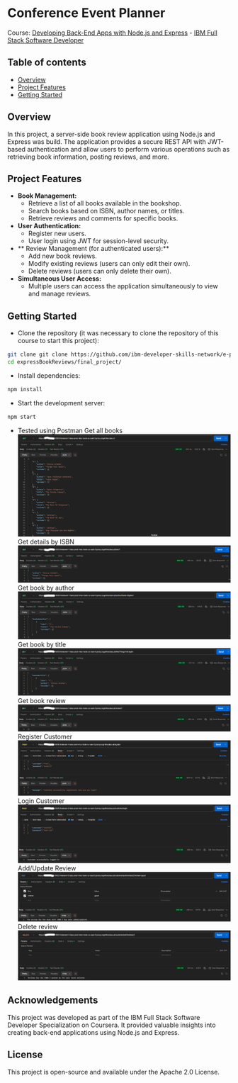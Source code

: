# Conference Event Planner

Course: [Developing Back-End Apps with Node.js and Express](https://www.coursera.org/learn/developing-backend-apps-with-nodejs-and-express?specialization=ibm-full-stack-cloud-developer) - [IBM Full Stack Software Developer](https://www.coursera.org/professional-certificates/ibm-full-stack-cloud-developer)

## Table of contents

- [Overview](#overview)
- [Project Features](#project-features)
- [Getting Started](#getting-started)


## Overview
In this project, a server-side book review application using Node.js and Express was build. The application provides a secure REST API with JWT-based authentication and allow users to perform various operations such as retrieving book information, posting reviews, and more.

## Project Features
- **Book Management:**
  - Retrieve a list of all books available in the bookshop.
  - Search books based on ISBN, author names, or titles.
  - Retrieve reviews and comments for specific books.
- **User Authentication:**
  - Register new users.
  - User login using JWT for session-level security.
- ** Review Management (for authenticated users):**
  - Add new book reviews.
  - Modify existing reviews (users can only edit their own).
  - Delete reviews (users can only delete their own).
- **Simultaneous User Access:**
  - Multiple users can access the application simultaneously to view and manage reviews.

## Getting Started
- Clone the repository (it was necessary to clone the repository of this course to start this project):

``` bash 
git clone git clone https://github.com/ibm-developer-skills-network/e-plantShopping.git](https://github.com/ibm-developer-skills-network/expressBookReviews.git
cd expressBookReviews/final_project/
```

- Install dependencies:

``` bash
npm install
```

- Start the development server:

``` bash
npm start
```

- Tested using Postman
Get all books
![Get all books](./final_project/screenshots/1-getallbooks.png)
Get details by ISBN
![Get details by ISBN](./final_project/screenshots/2-getdetailsISBN.png)
Get book by author
![Get book by author](./final_project/screenshots/3-getbooksbyauthor.png)
Get book by title
![Get book by title](./final_project/screenshots/4-getbooksbytitle.png)
Get book review
![Get book review](./final_project/screenshots/5-getbookreview.png)
Register Customer
![Register Customer](./final_project/screenshots/6-register.png)
Login Customer
![Login Customer](./final_project/screenshots/7-login.png)
Add/Update Review
![Add/Update Review](./final_project/screenshots/8-reviewadded.png)
Delete review
![Delete review](./final_project/screenshots/9-deletereview.png)

## Acknowledgements
This project was developed as part of the IBM Full Stack Software Developer Specialization on Coursera. It provided valuable insights into creating back-end applications using Node.js and Express.

## License
This project is open-source and available under the Apache 2.0 License.
